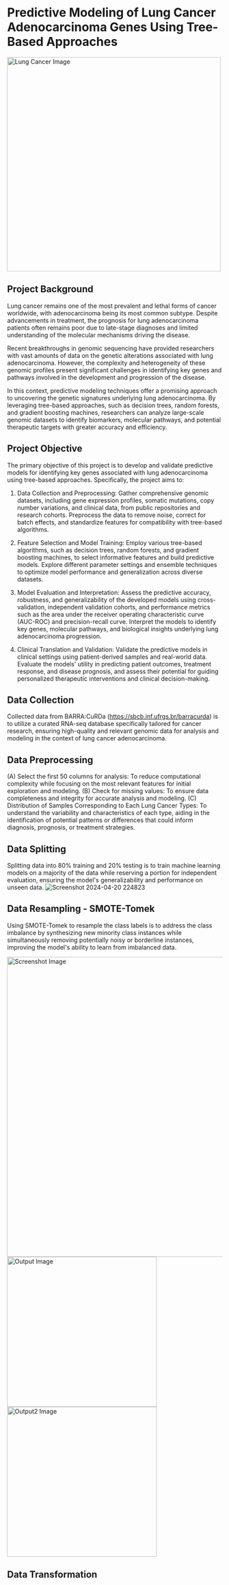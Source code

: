 # Predictive Modeling of Lung Cancer Adenocarcinoma Genes Using Tree-Based Approaches

<img src="https://github.com/jeffwongqy/Biomedical-Healthcare-Genomics-Data-Science/assets/100281127/35e35cd7-2507-47d5-8079-8a11cbaf7b07" width="500" alt="Lung Cancer Image">

## Project Background
Lung cancer remains one of the most prevalent and lethal forms of cancer worldwide, with adenocarcinoma being its most common subtype. Despite advancements in treatment, the prognosis for lung adenocarcinoma patients often remains poor due to late-stage diagnoses and limited understanding of the molecular mechanisms driving the disease.

Recent breakthroughs in genomic sequencing have provided researchers with vast amounts of data on the genetic alterations associated with lung adenocarcinoma. However, the complexity and heterogeneity of these genomic profiles present significant challenges in identifying key genes and pathways involved in the development and progression of the disease.

In this context, predictive modeling techniques offer a promising approach to uncovering the genetic signatures underlying lung adenocarcinoma. By leveraging tree-based approaches, such as decision trees, random forests, and gradient boosting machines, researchers can analyze large-scale genomic datasets to identify biomarkers, molecular pathways, and potential therapeutic targets with greater accuracy and efficiency.

## Project Objective
The primary objective of this project is to develop and validate predictive models for identifying key genes associated with lung adenocarcinoma using tree-based approaches. Specifically, the project aims to:

1. Data Collection and Preprocessing: Gather comprehensive genomic datasets, including gene expression profiles, somatic mutations, copy number variations, and clinical data, from public repositories and research cohorts. Preprocess the data to remove noise, correct for batch effects, and standardize features for compatibility with tree-based algorithms.

2. Feature Selection and Model Training: Employ various tree-based algorithms, such as decision trees, random forests, and gradient boosting machines, to select informative features and build predictive models. Explore different parameter settings and ensemble techniques to optimize model performance and generalization across diverse datasets.

3. Model Evaluation and Interpretation: Assess the predictive accuracy, robustness, and generalizability of the developed models using cross-validation, independent validation cohorts, and performance metrics such as the area under the receiver operating characteristic curve (AUC-ROC) and precision-recall curve. Interpret the models to identify key genes, molecular pathways, and biological insights underlying lung adenocarcinoma progression.

4. Clinical Translation and Validation: Validate the predictive models in clinical settings using patient-derived samples and real-world data. Evaluate the models' utility in predicting patient outcomes, treatment response, and disease prognosis, and assess their potential for guiding personalized therapeutic interventions and clinical decision-making.

## Data Collection
Collected data from BARRA:CuRDa (https://sbcb.inf.ufrgs.br/barracurda) is to utilize a curated RNA-seq database specifically tailored for cancer research, ensuring high-quality and relevant genomic data for analysis and modeling in the context of lung cancer adenocarcinoma.

## Data Preprocessing
(A) Select the first 50 columns for analysis:  To reduce computational complexity while focusing on the most relevant features for initial exploration and modeling.
(B) Check for missing values: To ensure data completeness and integrity for accurate analysis and modeling.
(C) Distribution of Samples Corresponding to Each Lung Cancer Types: To understand the variability and characteristics of each type, aiding in the identification of potential patterns or differences that could inform diagnosis, prognosis, or treatment strategies.

## Data Splitting
Splitting data into 80% training and 20% testing is to train machine learning models on a majority of the data while reserving a portion for independent evaluation, ensuring the model's generalizability and performance on unseen data.
![Screenshot 2024-04-20 224823](https://github.com/jeffwongqy/Biomedical-Healthcare-Genomics-Data-Science/assets/100281127/67bf1db7-a3ea-47dc-8b65-985c1a9ddc7b)

## Data Resampling - SMOTE-Tomek
Using SMOTE-Tomek to resample the class labels is to address the class imbalance by synthesizing new minority class instances while simultaneously removing potentially noisy or borderline instances, improving the model's ability to learn from imbalanced data.

<img src="https://github.com/jeffwongqy/Biomedical-Healthcare-Genomics-Data-Science/assets/100281127/67fa90ec-65e7-4c83-820d-29b95b43026a" width="700" alt="Screenshot Image">

<img src="https://github.com/jeffwongqy/Biomedical-Healthcare-Genomics-Data-Science/assets/100281127/5dda9c70-a1af-49f3-bae2-18e6f057a07f" width="350" alt="Output Image">

<img src="https://github.com/jeffwongqy/Biomedical-Healthcare-Genomics-Data-Science/assets/100281127/2bc3d43e-ebd2-4954-8a31-1145fe295cb1" width="350" alt="Output2 Image">

## Data Transformation









